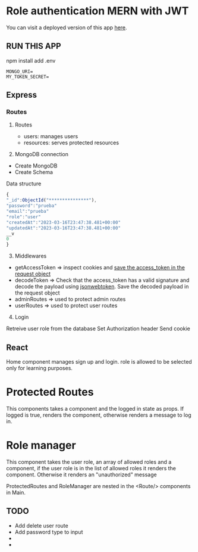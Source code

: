 # Role authentication MERN with JWT

You can visit a deployed version of this app [here](https://demo-auth-react-express.onrender.com/).

## RUN THIS APP 

npm install
add .env


```
MONGO_URI=
MY_TOKEN_SECRET=
```


## Express
### Routes

1. Routes
    * users: manages users
    * resources: serves protected resources

2. MongoDB connection 
* Create MongoDB
* Create Schema

Data structure 
```js
{
"_id":ObjectId("***************"),
"password":"prueba"
"email":"prueba"
"role":"user"
"createdAt":"2023-03-16T23:47:38.481+00:00"
"updatedAt":"2023-03-16T23:47:38.481+00:00"
__v
0
}
```

3. Middlewares

* getAccessToken => inspect cookies and [save the access_token in the request object](https://stackoverflow.com/questions/10983500/how-do-i-store-request-level-variables-in-node-js)
* decodeToken => Check that the access_token has a valid signature and decode the payload using [jsonwebtoken](https://www.npmjs.com/package/jsonwebtoken). Save the decoded payload in the request object
* adminRoutes => used to protect admin routes
* userRoutes => used to protect user routes

4. Login

Retreive user role from the database
Set Authorization header
Send cookie


## React 

Home component manages sign up and login. 
role is allowed to be selected only for learning purposes.


# Protected Routes
This components takes a component and the logged in state as props. 
If logged is true, renders the component, otherwise renders a message to log in. 

# Role manager
This component takes the user role, an array of allowed roles and a component, if the user role is in the list of allowed roles it renders the component. Otherwise it renders an "unauthorized" message

ProtectedRoutes and RoleManager are nested in the &lt;Route/&gt; components in Main.



## TODO 

- Add delete user route
- Add password type to input
- 
- 

